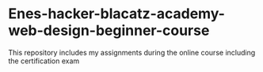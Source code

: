 # Enes-hacker-blacatz-academy-web-design-beginner-course
This repository includes my assignments during the online course including the certification exam
